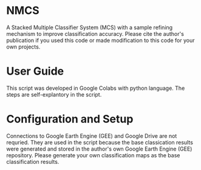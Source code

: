 # NMCS
A Stacked Multiple Classifier System (MCS) with a sample refining mechanism to improve classification accuracy.
Please cite the author's publication if you used this code or made modification to this code for your own projects. 

# User Guide
This script was developed in Google Colabs with python language. The steps are self-explantory in the script. 

# Configuration and Setup
Connections to Google Earth Engine (GEE) and Google Drive are not requried. They are used in the script because the base 
classication results were generated and stored in the author's own Google Earth Engine (GEE) repository. Please generate 
your own classification maps as the base classification results. 
